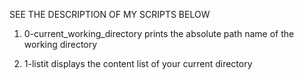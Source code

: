 SEE THE DESCRIPTION OF MY SCRIPTS BELOW
1. 0-current_working_directory prints the absolute path name of the working directory

2. 1-listit displays the content list of your current directory

